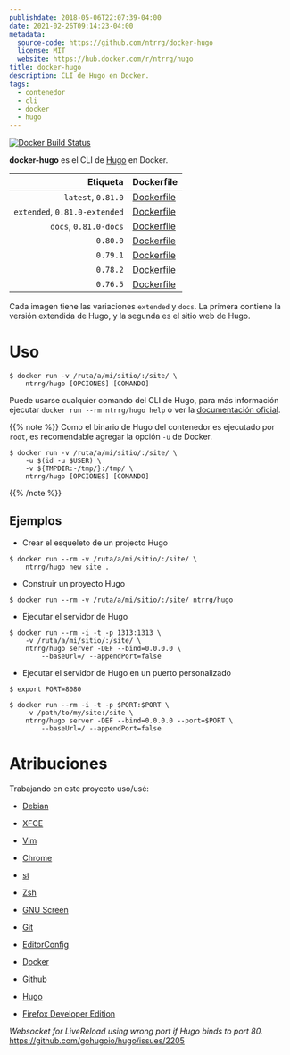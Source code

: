 ```yaml
---
publishdate: 2018-05-06T22:07:39-04:00
date: 2021-02-26T09:14:23-04:00
metadata:
  source-code: https://github.com/ntrrg/docker-hugo
  license: MIT
  website: https://hub.docker.com/r/ntrrg/hugo
title: docker-hugo
description: CLI de Hugo en Docker.
tags:
  - contenedor
  - cli
  - docker
  - hugo
---
```


[![Docker Build Status](https://img.shields.io/docker/build/ntrrg/hugo.svg)](https://hub.docker.com/r/ntrrg/hugo)

[Hugo]: https://gohugo.io

**docker-hugo** es el CLI de [Hugo][] en Docker.

| Etiqueta | Dockerfile |
| --: | :-- |
| `latest`, `0.81.0` | [Dockerfile](https://github.com/ntrrg/docker-hugo/blob/0.81.0/Dockerfile) |
| `extended`, `0.81.0-extended` | [Dockerfile](https://github.com/ntrrg/docker-hugo/blob/0.81.0/extended.Dockerfile) |
| `docs`, `0.81.0-docs` | [Dockerfile](https://github.com/ntrrg/docker-hugo/blob/0.81.0/docs.Dockerfile) |
| `0.80.0` | [Dockerfile](https://github.com/ntrrg/docker-hugo/blob/0.80.0/Dockerfile) |
| `0.79.1` | [Dockerfile](https://github.com/ntrrg/docker-hugo/blob/0.79.1/Dockerfile) |
| `0.78.2` | [Dockerfile](https://github.com/ntrrg/docker-hugo/blob/0.78.2/Dockerfile) |
| `0.76.5` | [Dockerfile](https://github.com/ntrrg/docker-hugo/blob/0.76.5/Dockerfile) |

Cada imagen tiene las variaciones `extended` y `docs`. La primera contiene la
versión extendida de Hugo, y la segunda es el sitio web de Hugo.

# Uso

```shell-session
$ docker run -v /ruta/a/mi/sitio/:/site/ \
    ntrrg/hugo [OPCIONES] [COMANDO]
```

Puede usarse cualquier comando del CLI de Hugo, para más información ejecutar `docker run --rm ntrrg/hugo help`
o ver la [documentación oficial](https://gohugo.io/commands/).

{{% note %}}
Como el binario de Hugo del contenedor es ejecutado por `root`, es recomendable
agregar la opción `-u` de Docker.

```shell-session
$ docker run -v /ruta/a/mi/sitio/:/site/ \
    -u $(id -u $USER) \
    -v ${TMPDIR:-/tmp/}:/tmp/ \
    ntrrg/hugo [OPCIONES] [COMANDO]
```
{{% /note %}}

## Ejemplos

* Crear el esqueleto de un projecto Hugo

```shell-session
$ docker run --rm -v /ruta/a/mi/sitio/:/site/ \
    ntrrg/hugo new site .
```

* Construir un proyecto Hugo

```shell-session
$ docker run --rm -v /ruta/a/mi/sitio/:/site/ ntrrg/hugo
```

* Ejecutar el servidor de Hugo

```shell-session
$ docker run --rm -i -t -p 1313:1313 \
    -v /ruta/a/mi/sitio/:/site/ \
    ntrrg/hugo server -DEF --bind=0.0.0.0 \
        --baseUrl=/ --appendPort=false
```

* Ejecutar el servidor de Hugo en un puerto personalizado

```shell-session
$ export PORT=8080
```

```shell-session
$ docker run --rm -i -t -p $PORT:$PORT \
    -v /path/to/my/site:/site \
    ntrrg/hugo server -DEF --bind=0.0.0.0 --port=$PORT \
        --baseUrl=/ --appendPort=false
```

# Atribuciones

Trabajando en este proyecto uso/usé:

* [Debian](https://www.debian.org/)

* [XFCE](https://xfce.org/)

* [Vim](https://www.vim.org/)

* [Chrome](https://www.google.com/chrome/browser/desktop/index.html)

* [st](https://st.suckless.org/)

* [Zsh](http://www.zsh.org/)

* [GNU Screen](https://www.gnu.org/software/screen)

* [Git](https://git-scm.com/)

* [EditorConfig](http://editorconfig.org/)

* [Docker](https://docker.com)

* [Github](https://github.com)

* [Hugo](https://gohugo.io)

* [Firefox Developer Edition](https://www.mozilla.org/en-US/firefox/developer/)

*Websocket for LiveReload using wrong port if Hugo binds to port 80.* <https://github.com/gohugoio/hugo/issues/2205>


